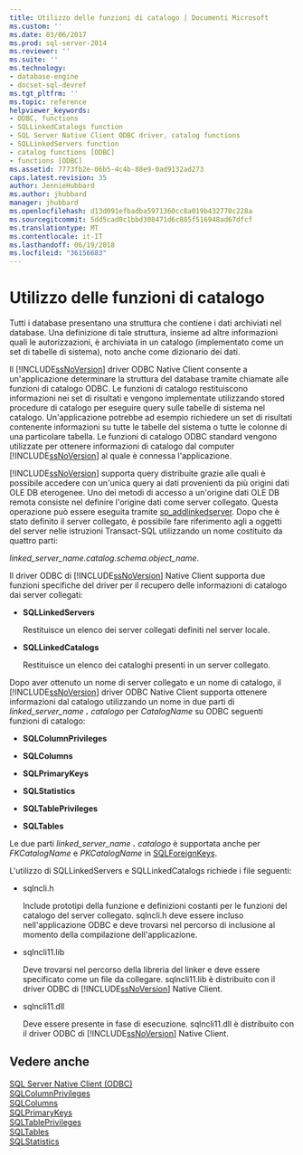 ```yaml
---
title: Utilizzo delle funzioni di catalogo | Documenti Microsoft
ms.custom: ''
ms.date: 03/06/2017
ms.prod: sql-server-2014
ms.reviewer: ''
ms.suite: ''
ms.technology:
- database-engine
- docset-sql-devref
ms.tgt_pltfrm: ''
ms.topic: reference
helpviewer_keywords:
- ODBC, functions
- SQLLinkedCatalogs function
- SQL Server Native Client ODBC driver, catalog functions
- SQLLinkedServers function
- catalog functions [ODBC]
- functions [ODBC]
ms.assetid: 7773fb2e-06b5-4c4b-88e9-0ad9132ad273
caps.latest.revision: 35
author: JennieHubbard
ms.author: jhubbard
manager: jhubbard
ms.openlocfilehash: d13d091efbadba5971360cc8a019b432770c228a
ms.sourcegitcommit: 5dd5cad0c1bbd308471d6c885f516948ad67dfcf
ms.translationtype: MT
ms.contentlocale: it-IT
ms.lasthandoff: 06/19/2018
ms.locfileid: "36156683"
---
```

# <a name="using-catalog-functions"></a>Utilizzo delle funzioni di catalogo
  Tutti i database presentano una struttura che contiene i dati archiviati nel database. Una definizione di tale struttura, insieme ad altre informazioni quali le autorizzazioni, è archiviata in un catalogo (implementato come un set di tabelle di sistema), noto anche come dizionario dei dati.  
  
 Il [!INCLUDE[ssNoVersion](../../../includes/ssnoversion-md.md)] driver ODBC Native Client consente a un'applicazione determinare la struttura del database tramite chiamate alle funzioni di catalogo ODBC. Le funzioni di catalogo restituiscono informazioni nei set di risultati e vengono implementate utilizzando stored procedure di catalogo per eseguire query sulle tabelle di sistema nel catalogo. Un'applicazione potrebbe ad esempio richiedere un set di risultati contenente informazioni su tutte le tabelle del sistema o tutte le colonne di una particolare tabella. Le funzioni di catalogo ODBC standard vengono utilizzate per ottenere informazioni di catalogo dal computer [!INCLUDE[ssNoVersion](../../../includes/ssnoversion-md.md)] al quale è connessa l'applicazione.  
  
 [!INCLUDE[ssNoVersion](../../../includes/ssnoversion-md.md)] supporta query distribuite grazie alle quali è possibile accedere con un'unica query ai dati provenienti da più origini dati OLE DB eterogenee. Uno dei metodi di accesso a un'origine dati OLE DB remota consiste nel definire l'origine dati come server collegato. Questa operazione può essere eseguita tramite [sp_addlinkedserver](/sql/relational-databases/system-stored-procedures/sp-addlinkedserver-transact-sql). Dopo che è stato definito il server collegato, è possibile fare riferimento agli a oggetti del server nelle istruzioni Transact-SQL utilizzando un nome costituito da quattro parti:  
  
 *linked_server_name.catalog.schema.object_name*.  
  
 Il driver ODBC di [!INCLUDE[ssNoVersion](../../../includes/ssnoversion-md.md)] Native Client supporta due funzioni specifiche del driver per il recupero delle informazioni di catalogo dai server collegati:  
  
-   **SQLLinkedServers**  
  
     Restituisce un elenco dei server collegati definiti nel server locale.  
  
-   **SQLLinkedCatalogs**  
  
     Restituisce un elenco dei cataloghi presenti in un server collegato.  
  
 Dopo aver ottenuto un nome di server collegato e un nome di catalogo, il [!INCLUDE[ssNoVersion](../../../includes/ssnoversion-md.md)] driver ODBC Native Client supporta ottenere informazioni dal catalogo utilizzando un nome in due parti di *linked_server_name ***.*** catalogo* per *CatalogName* su ODBC seguenti funzioni di catalogo:  
  
-   **SQLColumnPrivileges**  
  
-   **SQLColumns**  
  
-   **SQLPrimaryKeys**  
  
-   **SQLStatistics**  
  
-   **SQLTablePrivileges**  
  
-   **SQLTables**  
  
 Le due parti *linked_server_name ***.*** catalogo* è supportata anche per *FKCatalogName* e *PKCatalogName* in [SQLForeignKeys](../../native-client-odbc-api/sqlforeignkeys.md).  
  
 L'utilizzo di SQLLinkedServers e SQLLinkedCatalogs richiede i file seguenti:  
  
-   sqlncli.h  
  
     Include prototipi della funzione e definizioni costanti per le funzioni del catalogo del server collegato. sqlncli.h deve essere incluso nell'applicazione ODBC e deve trovarsi nel percorso di inclusione al momento della compilazione dell'applicazione.  
  
-   sqlncli11.lib  
  
     Deve trovarsi nel percorso della libreria del linker e deve essere specificato come un file da collegare. sqlncli11.lib è distribuito con il driver ODBC di [!INCLUDE[ssNoVersion](../../../includes/ssnoversion-md.md)] Native Client.  
  
-   sqlncli11.dll  
  
     Deve essere presente in fase di esecuzione. sqlncli11.dll è distribuito con il driver ODBC di [!INCLUDE[ssNoVersion](../../../includes/ssnoversion-md.md)] Native Client.  
  
## <a name="see-also"></a>Vedere anche  
 [SQL Server Native Client &#40;ODBC&#41;](sql-server-native-client-odbc.md)   
 [SQLColumnPrivileges](../../native-client-odbc-api/sqlcolumnprivileges.md)   
 [SQLColumns](../../native-client-odbc-api/sqlcolumns.md)   
 [SQLPrimaryKeys](../../native-client-odbc-api/sqlprimarykeys.md)   
 [SQLTablePrivileges](../../native-client-odbc-api/sqltableprivileges.md)   
 [SQLTables](../../native-client-odbc-api/sqltables.md)   
 [SQLStatistics](../../statistics/statistics.md)  
  
  
